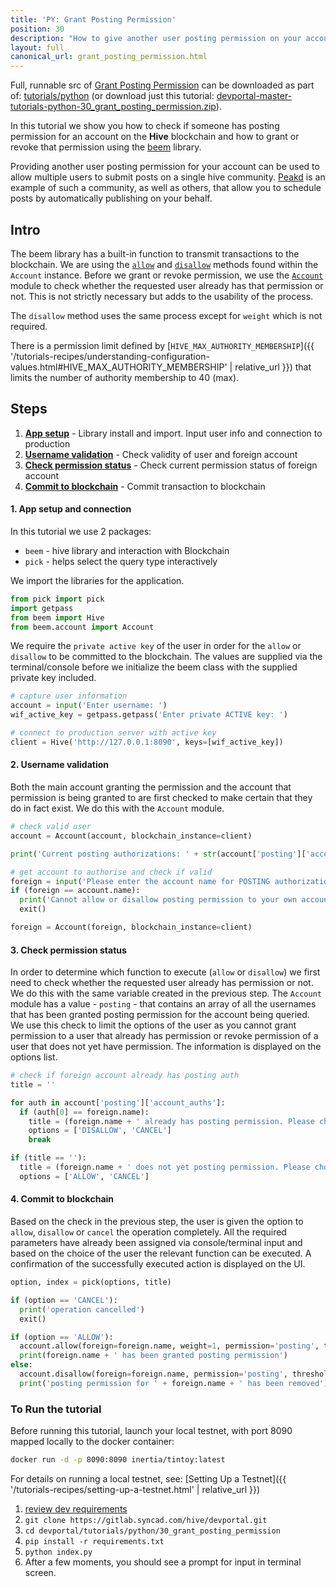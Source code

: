 ```yaml
---
title: 'PY: Grant Posting Permission'
position: 30
description: "How to give another user posting permission on your account using Python."
layout: full
canonical_url: grant_posting_permission.html
---
```

Full, runnable src of [Grant Posting Permission](https://gitlab.syncad.com/hive/devportal/-/tree/master/tutorials/python/30_grant_posting_permission) can be downloaded as part of: [tutorials/python](https://gitlab.syncad.com/hive/devportal/-/tree/master/tutorials/python) (or download just this tutorial: [devportal-master-tutorials-python-30_grant_posting_permission.zip](https://gitlab.syncad.com/hive/devportal/-/archive/master/devportal-master.zip?path=tutorials/python/30_grant_posting_permission)).

In this tutorial we show you how to check if someone has posting permission for an account on the **Hive** blockchain and how to grant or revoke that permission using the [beem](https://github.com/holgern/beem) library.

Providing another user posting permission for your account can be used to allow multiple users to submit posts on a single hive community.  [Peakd](https://peakd.com) is an example of such a community, as well as others, that allow you to schedule posts by automatically publishing on your behalf.

## Intro

The beem library has a built-in function to transmit transactions to the blockchain.  We are using the [`allow`](https://beem.readthedocs.io/en/latest/beem.account.html#beem.account.Account.allow) and [`disallow`](https://beem.readthedocs.io/en/latest/beem.account.html#beem.account.Account.disallow) methods found within the `Account` instance.  Before we grant or revoke permission, we use the [`Account`](https://beem.readthedocs.io/en/latest/beem.account.html) module to check whether the requested user already has that permission or not.  This is not strictly necessary but adds to the usability of the process.

The `disallow` method uses the same process except for `weight` which is not required.

There is a permission limit defined by [`HIVE_MAX_AUTHORITY_MEMBERSHIP`]({{ '/tutorials-recipes/understanding-configuration-values.html#HIVE_MAX_AUTHORITY_MEMBERSHIP' | relative_url }}) that limits the number of authority membership to 40 (max).

## Steps

1. [**App setup**](#setup) - Library install and import. Input user info and connection to production
1. [**Username validation**](#username) - Check validity of user and foreign account
1. [**Check permission status**](#status) - Check current permission status of foreign account
1. [**Commit to blockchain**](#commit) - Commit transaction to blockchain

#### 1. App setup and connection <a name="setup"></a>

In this tutorial we use 2 packages:

- `beem` - hive library and interaction with Blockchain
- `pick` - helps select the query type interactively

We import the libraries for the application.

```python
from pick import pick
import getpass
from beem import Hive
from beem.account import Account
```

We require the `private active key` of the user in order for the `allow` or `disallow` to be committed to the blockchain.  The values are supplied via the terminal/console before we initialize the beem class with the supplied private key included.

```python
# capture user information
account = input('Enter username: ')
wif_active_key = getpass.getpass('Enter private ACTIVE key: ')

# connect to production server with active key
client = Hive('http://127.0.0.1:8090', keys=[wif_active_key])
```

#### 2. Username validation <a name="username"></a>

Both the main account granting the permission and the account that permission is being granted to are first checked to make certain that they do in fact exist.  We do this with the `Account` module.

```python
# check valid user
account = Account(account, blockchain_instance=client)

print('Current posting authorizations: ' + str(account['posting']['account_auths']))

# get account to authorise and check if valid
foreign = input('Please enter the account name for POSTING authorization: ')
if (foreign == account.name):
  print('Cannot allow or disallow posting permission to your own account')
  exit()

foreign = Account(foreign, blockchain_instance=client)
```

#### 3. Check permission status <a name="status"></a>

In order to determine which function to execute (`allow` or `disallow`) we first need to check whether the requested user already has permission or not.  We do this with the same variable created in the previous step.  The `Account` module has a value - `posting` - that contains an array of all the usernames that has been granted posting permission for the account being queried.  We use this check to limit the options of the user as you cannot grant permission to a user that already has permission or revoke permission of a user that does not yet have permission.  The information is displayed on the options list.

```python
# check if foreign account already has posting auth
title = ''

for auth in account['posting']['account_auths']:
  if (auth[0] == foreign.name):
    title = (foreign.name + ' already has posting permission. Please choose option from below list')
    options = ['DISALLOW', 'CANCEL']
    break

if (title == ''):
  title = (foreign.name + ' does not yet posting permission. Please choose option from below list')
  options = ['ALLOW', 'CANCEL']
```

#### 4. Commit to blockchain <a name="commit"></a>

Based on the check in the previous step, the user is given the option to `allow`, `disallow` or `cancel` the operation completely.  All the required parameters have already been assigned via console/terminal input and based on the choice of the user the relevant function can be executed.  A confirmation of the successfully executed action is displayed on the UI.

```python
option, index = pick(options, title)

if (option == 'CANCEL'):
  print('operation cancelled')
  exit()

if (option == 'ALLOW'):
  account.allow(foreign=foreign.name, weight=1, permission='posting', threshold=1)
  print(foreign.name + ' has been granted posting permission')
else:
  account.disallow(foreign=foreign.name, permission='posting', threshold=1)
  print('posting permission for ' + foreign.name + ' has been removed')
```

### To Run the tutorial

Before running this tutorial, launch your local testnet, with port 8090 mapped locally to the docker container:

```bash
docker run -d -p 8090:8090 inertia/tintoy:latest
```

For details on running a local testnet, see: [Setting Up a Testnet]({{ '/tutorials-recipes/setting-up-a-testnet.html' | relative_url }})

1. [review dev requirements](getting_started.html)
1. `git clone https://gitlab.syncad.com/hive/devportal.git`
1. `cd devportal/tutorials/python/30_grant_posting_permission`
1. `pip install -r requirements.txt`
1. `python index.py`
1. After a few moments, you should see a prompt for input in terminal screen.
